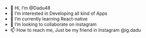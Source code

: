 - 👋 Hi, I’m @Dadu48
- 👀 I’m interested in Developing all kind of Apps
- 🌱 I’m currently learning React-native
- 💞️ I’m looking to collaborate on instagram
- 📫 How to reach me, Just be my friend in Instagram @ig.dadu

<!---
Dadu48/Dadu48 is a ✨ special ✨ repository because its `README.md` (this file) appears on your GitHub profile.
You can click the Preview link to take a look at your changes.
--->
